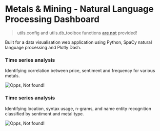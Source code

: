 # Metals & Mining - Natural Language Processing Dashboard

> utils.config and utils.db_toolbox functions <b><u>are not</u></b> provided!

Built for a data visualisation web application using Python, SpaCy natural language processing and Plotly Dash.

### Time series analysis

Identifying correlation between price, sentiment and frequency for various metals.

![Opps, Not found!](https://github.com/frederickvandenberg/nlp-dashboard/blob/main/nlp_dashboard_timeseries.png)

### Time series analysis

Identifying location, syntax usage, n-grams, and name entity recognition classified by sentiment and metal type.

![Opps, Not found!](https://github.com/frederickvandenberg/nlp-dashboard/blob/main/nlp_dashboard.png)


